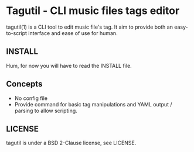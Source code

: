# Tagutil - CLI music files tags editor

tagutil(1) is a CLI tool to edit music file's tag. It aim to provide both an
easy-to-script interface and ease of use for human.

## INSTALL

Hum, for now you will have to read the INSTALL file.

## Concepts
- No config file
- Provide command for basic tag manipulations and YAML output / parsing to allow scripting.

## LICENSE

tagutil is under a BSD 2-Clause license, see LICENSE.

